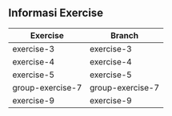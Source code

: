 ## Informasi Exercise

| Exercise         | Branch           |
| ---------------- | ---------------- |
| exercise-3       | exercise-3       |
| exercise-4       | exercise-4       |
| exercise-5       | exercise-5       |
| group-exercise-7 | group-exercise-7 |
| exercise-9       | exercise-9       |
